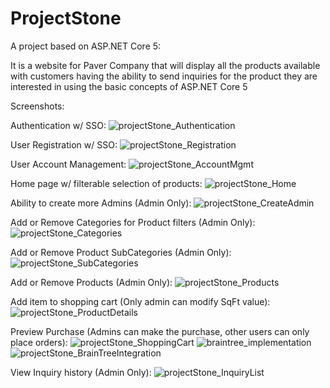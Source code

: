 # ProjectStone
A project based on ASP.NET Core 5:

It is a website for Paver Company that will display all the products available with customers having the ability to send inquiries for the product they are interested in using the basic concepts of ASP.NET Core 5

Screenshots:

Authentication w/ SSO:
![projectStone_Authentication](https://user-images.githubusercontent.com/4268536/131423713-ad8d3133-f6df-4542-bdee-68786acd3350.PNG)

User Registration w/ SSO:
![projectStone_Registration](https://user-images.githubusercontent.com/4268536/131423727-1dccbfff-2485-4db0-8c0e-8d0b3949d796.PNG)

User Account Management:
![projectStone_AccountMgmt](https://user-images.githubusercontent.com/4268536/131423711-31092646-dd22-4999-935d-016c69787e8c.PNG)

Home page w/ filterable selection of products:
![projectStone_Home](https://user-images.githubusercontent.com/4268536/131423718-f3e19627-fd98-499d-bb34-5755b6d4327f.PNG)

Ability to create more Admins (Admin Only):
![projectStone_CreateAdmin](https://user-images.githubusercontent.com/4268536/131423716-99f7c308-b7a6-4575-a32f-040037c45051.PNG)

Add or Remove Categories for Product filters (Admin Only):
![projectStone_Categories](https://user-images.githubusercontent.com/4268536/131423715-c44253d9-7322-4eeb-81b2-04f65f0e9366.PNG)

Add or Remove Product SubCategories (Admin Only):
![projectStone_SubCategories](https://user-images.githubusercontent.com/4268536/131423729-a8a83183-1dce-4541-b170-5064706db8e8.PNG)

Add or Remove Products (Admin Only):
![projectStone_Products](https://user-images.githubusercontent.com/4268536/131423723-f1ba4a23-36e7-4e74-b916-7735c63ab5c1.PNG)

Add item to shopping cart (Only admin can modify SqFt value):
![projectStone_ProductDetails](https://user-images.githubusercontent.com/4268536/131423722-f501895f-d301-49bc-b9cb-0eeac6f11c03.PNG)

Preview Purchase (Admins can make the purchase, other users can only place orders):
![projectStone_ShoppingCart](https://user-images.githubusercontent.com/4268536/131423728-567d0676-898d-4d74-9be4-68bc39927e77.PNG)
![braintree_implementation](https://user-images.githubusercontent.com/4268536/131423710-504da6d9-24bd-4445-b363-751935b29c45.PNG)
![projectStone_BrainTreeIntegration](https://user-images.githubusercontent.com/4268536/131423714-fd8c906c-4fef-40b3-b32f-fa52730e5b80.PNG)

View Inquiry history (Admin Only):
![projectStone_InquiryList](https://user-images.githubusercontent.com/4268536/131423720-35692737-c5de-4bec-a0f5-349e33c4dbb5.PNG)
